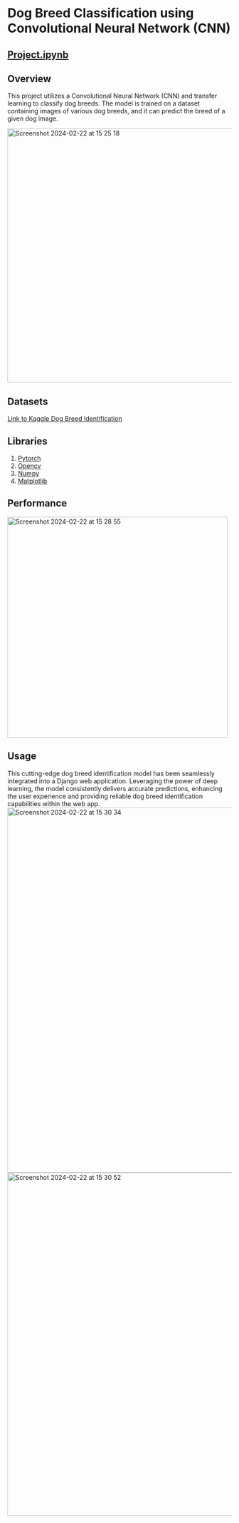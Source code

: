 # Dog Breed Classification using Convolutional Neural Network (CNN)
## [Project.ipynb]()
## Overview
This project utilizes a Convolutional Neural Network (CNN) and transfer learning to classify dog breeds. The model is trained on a dataset containing images of various dog breeds, and it can predict the breed of a given dog image.

<img width="570" alt="Screenshot 2024-02-22 at 15 25 18" src="https://github.com/dubemmmm/Convolutional-Neural-Network/assets/101866658/f66c4da1-e327-4d45-99f1-e2c2627e49d9">

## Datasets
[Link to Kaggle Dog Breed Identification](https://www.kaggle.com/c/dog-breed-identification/overview)

## Libraries
1. [Pytorch](https://pytorch.org/)
2. [Opencv](https://opencv.org/)
3. [Numpy](https://numpy.org/doc/stable/)
4. [Matplotlib](https://matplotlib.org/)

## Performance
<img width="495" alt="Screenshot 2024-02-22 at 15 28 55" src="https://github.com/dubemmmm/Convolutional-Neural-Network/assets/101866658/5e160d81-60d6-45ff-87c1-592e4f897757">

## Usage
This cutting-edge dog breed identification model has been seamlessly integrated into a Django web application. Leveraging the power of deep learning, the model consistently delivers accurate predictions, enhancing the user experience and providing reliable dog breed identification capabilities within the web app.
<img width="819" alt="Screenshot 2024-02-22 at 15 30 34" src="https://github.com/dubemmmm/Convolutional-Neural-Network/assets/101866658/7b599d2f-056f-4351-ba34-222d2fd2faa2">
<img width="770" alt="Screenshot 2024-02-22 at 15 30 52" src="https://github.com/dubemmmm/Convolutional-Neural-Network/assets/101866658/2ff2f3af-63bc-46b1-8c55-207faeafdc52">

